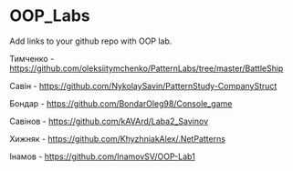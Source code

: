 # OOP_Labs
Add links to your github repo with OOP lab.

Тимченко - https://github.com/oleksiitymchenko/PatternLabs/tree/master/BattleShip  

Савін - https://github.com/NykolaySavin/PatternStudy-CompanyStruct

Бондар - https://github.com/BondarOleg98/Console_game

Савінов - https://github.com/kAVArd/Laba2_Savinov

Хижняк - https://github.com/KhyzhniakAlex/.NetPatterns

Інамов - https://github.com/InamovSV/OOP-Lab1
